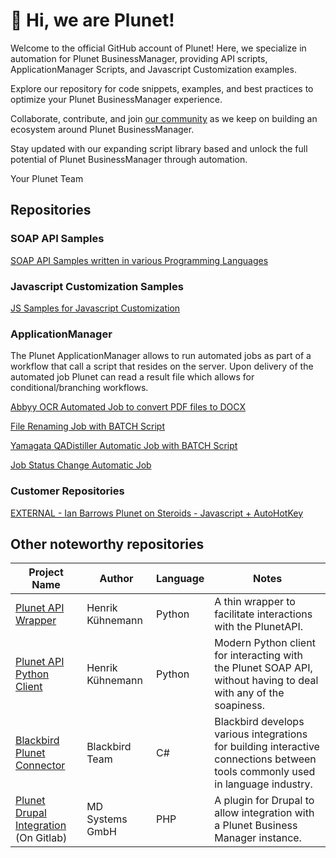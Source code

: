 # 👋 Hi, we are Plunet!

Welcome to the official GitHub account of Plunet! Here, we specialize in automation for Plunet BusinessManager, providing API scripts, ApplicationManager Scripts, and Javascript Customization examples.

Explore our repository for code snippets, examples, and best practices to optimize your Plunet BusinessManager experience.

Collaborate, contribute, and join [our community](https://community.plunet.com "our community") as we keep on building an ecosystem around Plunet BusinessManager.

Stay updated with our expanding script library based and unlock the full potential of Plunet BusinessManager through automation.

Your Plunet Team

## Repositories
### SOAP API Samples
[SOAP API Samples written in various Programming Languages](https://github.com/PlunetBusinessManager/SOAP-API-Samples "SOAP API Samples written in various languages")

### Javascript Customization Samples
[JS Samples for Javascript Customization](https://github.com/PlunetBusinessManager/JS-Customization-Samples)

### ApplicationManager
The Plunet ApplicationManager allows to run automated jobs as part of a workflow that call a script that resides on the server.  Upon delivery of the automated job Plunet can read a result file which allows for conditional/branching workflows.

[Abbyy OCR Automated Job to convert PDF files to DOCX](https://github.com/PlunetBusinessManager/ApplicationManager-Abbyy-OCR "Abbyy OCR Automated Job to convert PDF files to DOCX")

[File Renaming Job with BATCH Script](https://github.com/PlunetBusinessManager/ApplicationManager-File-Renaming "File Renaming Batch")

[Yamagata QADistiller Automatic Job with BATCH Script](https://github.com/PlunetBusinessManager/ApplicationManager-Yamagata-QADistiller "QADistiller Batch")

[Job Status Change Automatic Job](https://github.com/PlunetBusinessManager/ApplicationManager-Change-Job-Status)

### Customer Repositories
[EXTERNAL - Ian Barrows Plunet on Steroids - Javascript + AutoHotKey](https://github.com/PlunetBusinessManager/Plunet-on-Steroids-Starter-Kit)


## Other noteworthy repositories

| Project Name |Author|Language|Notes|
|----|--|--|--|
|[Plunet API Wrapper](https://github.com/kuhnemann/plunetapi)|Henrik Kühnemann|Python|A thin wrapper to facilitate interactions with the PlunetAPI.|
[Plunet API Python Client](https://github.com/kuhnemann/pyplunet)|Henrik Kühnemann|Python|Modern Python client for interacting with the Plunet SOAP API, without having to deal with any of the soapiness.|
[Blackbird Plunet Connector](https://github.com/bb-io/Plunet)|Blackbird Team|C#|Blackbird develops various integrations for building interactive connections between tools commonly used in language industry.|
[Plunet Drupal Integration](https://git.drupalcode.org/project/tmgmt_plunet) (On Gitlab)|MD Systems GmbH|PHP|A plugin for Drupal to allow integration with a Plunet Business Manager instance.|

